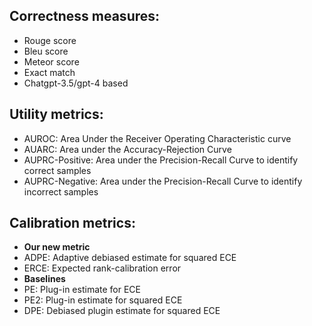 ## Correctness measures:
- Rouge score
- Bleu score
- Meteor score
- Exact match
- Chatgpt-3.5/gpt-4 based

## Utility metrics:
- AUROC: Area Under the Receiver Operating Characteristic curve
- AUARC: Area under the Accuracy-Rejection Curve
- AUPRC-Positive: Area under the Precision-Recall Curve to identify correct samples
- AUPRC-Negative: Area under the Precision-Recall Curve to identify incorrect samples

## Calibration metrics:
- **Our new metric**
- ADPE: Adaptive debiased estimate for squared ECE
- ERCE: Expected rank-calibration error 
- **Baselines**
- PE: Plug-in estimate for ECE
- PE2: Plug-in estimate for squared ECE
- DPE: Debiased plugin estimate for squared ECE
